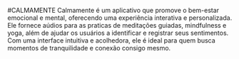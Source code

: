 #CALMAMENTE
Calmamente é um aplicativo que promove o bem-estar emocional e mental, oferecendo uma experiência interativa e personalizada. Ele fornece aúdios para as praticas de meditações guiadas, mindfulness e yoga, além de ajudar os usuários a identificar e registrar seus sentimentos. Com uma interface intuitiva e acolhedora, ele é ideal para quem busca momentos de tranquilidade e conexão consigo mesmo.
